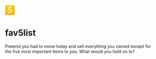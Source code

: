 ![Fav 5](favicon.png "Fav 5")

# fav5list

Pretend you had to move today and sell everything you owned except for the five most important items to you. What would you hold on to?
